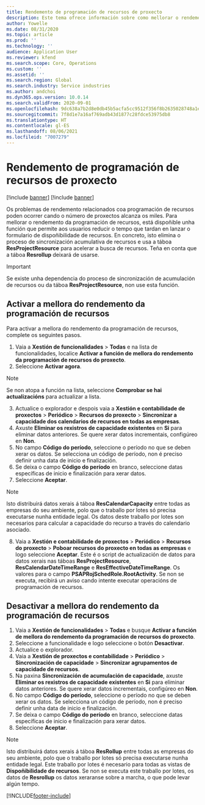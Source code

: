 ```yaml
---
title: Rendemento de programación de recursos de proxecto
description: Este tema ofrece información sobre como mellorar o rendemento da programación de recursos para un gran número de proxectos.
author: Yowelle
ms.date: 08/31/2020
ms.topic: article
ms.prod: ''
ms.technology: ''
audience: Application User
ms.reviewer: kfend
ms.search.scope: Core, Operations
ms.custom: ''
ms.assetid: ''
ms.search.region: Global
ms.search.industry: Service industries
ms.author: andchoi
ms.dyn365.ops.version: 10.0.14
ms.search.validFrom: 2020-09-01
ms.openlocfilehash: 9dc638a7b2d8e0db45b5acfa5cc9512f356f8b2635028748a1e2c3230605c154
ms.sourcegitcommit: 7f8d1e7a16af769adb43d1877c28fdce53975db8
ms.translationtype: HT
ms.contentlocale: gl-ES
ms.lasthandoff: 08/06/2021
ms.locfileid: "7007279"
---
```

# <a name="project-resource-scheduling-performance"></a>Rendemento de programación de recursos de proxecto

[!include [banner](../includes/banner.md)]
[!include [banner](../includes/preview-banner.md)]


Os problemas de rendemento relacionados coa programación de recursos poden ocorrer cando o número de proxectos alcanza os miles. Para mellorar o rendemento da programación de recursos, está dispoñible unha función que permite aos usuarios reducir o tempo que tardan en lanzar o formulario de dispoñibilidade de recursos. En concreto, isto elimina o proceso de sincronización acumulativa de recursos e usa a táboa **ResProjectResource** para acelerar a busca de recursos. Teña en conta que a táboa **Resrollup** deixará de usarse.

> [!IMPORTANT]
> Se existe unha dependencia do proceso de sincronización de acumulación de recursos ou da táboa **ResProjectResource**, non use esta función.

## <a name="enable-resource-scheduling-performance-enhancement"></a>Activar a mellora do rendemento da programación de recursos
Para activar a mellora do rendemento da programación de recursos, complete os seguintes pasos.

1. Vaia a **Xestión de funcionalidades** > **Todas** e na lista de funcionalidades, localice **Activar a función de mellora do rendemento da programación de recursos do proxecto**.
2. Seleccione **Activar agora**.

> [!NOTE]
> Se non atopa a función na lista, seleccione **Comprobar se hai actualizacións** para actualizar a lista.

3. Actualice o explorador e despois vaia a **Xestión e contabilidade de proxectos** > **Periódico** > **Recursos do proxecto** > **Sincronizar a capacidade dos calendarios de recursos en todas as empresas**.
4. Axuste **Eliminar os rexistros de capacidade existentes** en **Si** para eliminar datos anteriores. Se quere xerar datos incrementais, configúreo en **Non**.
5. No campo **Código do período**, seleccione o período no que se deben xerar os datos. Se selecciona un código de período, non é preciso definir unha data de inicio e finalización.
6. Se deixa o campo **Código do período** en branco, seleccione datas específicas de inicio e finalización para xerar datos.
7. Seleccione **Aceptar**.

 > [!NOTE]
 > Isto distribuirá datos xerais á táboa **ResCalendarCapacity** entre todas as empresas do seu ambiente, polo que o traballo por lotes só precisa executarse nunha entidade legal. Os datos deste traballo por lotes son necesarios para calcular a capacidade do recurso a través do calendario asociado.

8. Vaia a **Xestión e contabilidade de proxectos** > **Periódico** > **Recursos do proxecto** > **Poboar recursos do proxecto en todas as empresas** e logo seleccione **Aceptar**. Este é o script de actualización de datos para datos xerais nas táboas **ResProjectResource**, **ResCalendarDateTimeRange** e **ResEffectiveDateTimeRange**. Os valores para o campo **PSAPRojSchedRole.RootActivity**. Se non se executa, recibirá un aviso cando intente executar operacións de programación de recursos.
 
## <a name="turn-off-resource-scheduling-performance-enhancement"></a>Desactivar a mellora do rendemento da programación de recursos

1. Vaia a **Xestión de funcionalidades** > **Todas** e busque **Activar a función de mellora do rendemento da programación de recursos do proxecto**.
2. Seleccione a funcionalidade e logo seleccione o botón **Desactivar**.
3. Actualice o explorador.
4. Vaia a **Xestión de proxectos e contabilidade** > **Periódico** > **Sincronización de capacidade** > **Sincronizar agrupamentos de capacidade de recursos**.
5. Na paxina **Sincronización de acumulación de capacidade**, axuste **Eliminar os rexistros de capacidade existentes** en **Si** para eliminar datos anteriores. Se quere xerar datos incrementais, configúreo en **Non**.
6. No campo **Código do período**, seleccione o período no que se deben xerar os datos. Se selecciona un código de período, non é preciso definir unha data de inicio e finalización.
7. Se deixa o campo **Código do período** en branco, seleccione datas específicas de inicio e finalización para xerar datos.
8. Seleccione **Aceptar**.

> [!NOTE]
> Isto distribuirá datos xerais á táboa **ResRollup** entre todas as empresas do seu ambiente, polo que o traballo por lotes só precisa executarse nunha entidade legal. Este traballo por lotes é necesario para todas as vistas de **Dispoñibilidade de recursos**. Se non se executa este traballo por lotes, os datos de **Resrollup** os datos xeraranse sobre a marcha, o que pode levar algún tempo.


[!INCLUDE[footer-include](../includes/footer-banner.md)]